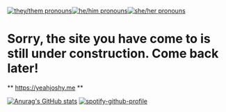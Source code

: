 [![they/them pronouns](https://img.shields.io/badge/pronouns-they%2Fthem-dabdab)](https://pronoun.is/they/them)[![he/him pronouns](https://img.shields.io/badge/pronouns-he%2Fhim-dabdab)](https://pronoun.is/he/him)[![she/her pronouns](https://img.shields.io/badge/pronouns-she%2Fher-dabdab)](https://pronoun.is/she/her)



# Sorry, the site you have come to is still under construction. Come back later!

** https://yeahjoshy.me **


[![Anurag's GitHub stats](https://github-readme-stats.vercel.app/api?username=JJoshyyy)](https://github.com/anuraghazra/github-readme-stats) [![spotify-github-profile](https://spotify-github-profile.vercel.app/api/view?uid=31nwcjeblh7cuqmez7djjaowccyy&cover_image=true&theme=default&show_offline=false&background_color=121212)](https://github.com/kittinan/spotify-github-profile)
